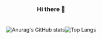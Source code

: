 <div align="center">

### Hi there 👋



#
![Anurag's GitHub stats](https://github-readme-stats.vercel.app/api?username=yeeed711&theme=vue&show_icons=true)![Top Langs](https://github-readme-stats.vercel.app/api/top-langs/?username=yeeed711&layout=compact&theme=vue)



</div>
